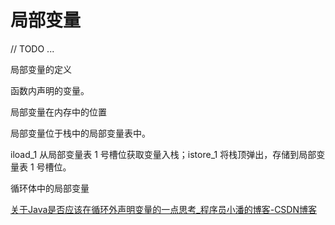 # 局部变量

// TODO ...

局部变量的定义

函数内声明的变量。



局部变量在内存中的位置

局部变量位于栈中的局部变量表中。

iload_1 从局部变量表 1 号槽位获取变量入栈；istore_1 将栈顶弹出，存储到局部变量表 1 号槽位。



循环体中的局部变量

[关于Java是否应该在循环外声明变量的一点思考_程序员小潘的博客-CSDN博客](https://blog.csdn.net/qq_32099833/article/details/104876537)



